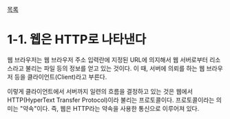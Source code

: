 [목록](https://github.com/JungInBaek/TIL/blob/main/README.md)

# 1-1. 웹은 HTTP로 나타낸다
웹 브라우저는 웹 브라우저 주소 입력란에 지정된 URL에 의지해서 웹 서버로부터 리소스라고 불리는 파일 등의 정보를 얻고 있는 것이다. 이 때, 서버에 의뢰를 하는 웹 브라우저 등을 클라이언트(Client)라고 부른다.

이렇게 클라이언트에서 서버까지 일련의 흐름을 결정하고 있는 것은 웹에서 HTTP(HyperText Transfer Protocol)이라 불리는 프로토콜이다. 프로토콜이라는 의미는 "약속"이다. 즉, 웹은 HTTP라는 약속을 사용한 통신으로 이루어져 있다.